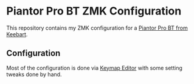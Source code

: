 # Piantor Pro BT ZMK Configuration

This repository contains my ZMK configuration for a [Piantor Pro BT from
Keebart](https://www.keebart.com/products/piantor-wireless).

## Configuration

Most of the configuration is done via [Keymap Editor](https://nickcoutsos.github.io/keymap-editor/)
with some setting tweaks done by hand.
